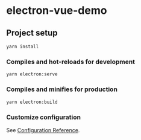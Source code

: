 # electron-vue-demo

## Project setup
```
yarn install
```

### Compiles and hot-reloads for development
```
yarn electron:serve
```

### Compiles and minifies for production
```
yarn electron:build
```

### Customize configuration
See [Configuration Reference](https://cli.vuejs.org/config/).
